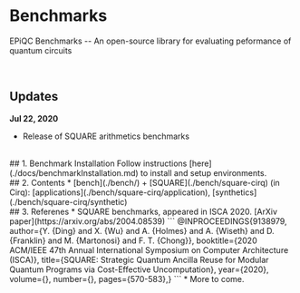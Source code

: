 # Benchmarks
EPiQC Benchmarks -- An open-source library for evaluating peformance of quantum circuits

<br>

## Updates

**Jul 22, 2020**
* Release of SQUARE arithmetics benchmarks

<br>
## 1. Benchmark Installation
Follow instructions [here](./docs/benchmarkInstallation.md) to install and setup environments.

<br>
## 2. Contents
* [bench](./bench/)
    + [SQUARE](./bench/square-cirq) (in Cirq): [applications](./bench/square-cirq/application), [synthetics](./bench/square-cirq/synthetic)

<br>
## 3. Referenes
* SQUARE benchmarks, appeared in ISCA 2020. [ArXiv paper](https://arxiv.org/abs/2004.08539)
```
@INPROCEEDINGS{9138979,
  author={Y. {Ding} and X. {Wu} and A. {Holmes} and A. {Wiseth} and D. {Franklin} and M. {Martonosi} and F. T. {Chong}},
  booktitle={2020 ACM/IEEE 47th Annual International Symposium on Computer Architecture (ISCA)}, 
  title={SQUARE: Strategic Quantum Ancilla Reuse for Modular Quantum Programs via Cost-Effective Uncomputation}, 
  year={2020},
  volume={},
  number={},
  pages={570-583},}
```  
* More to come.
